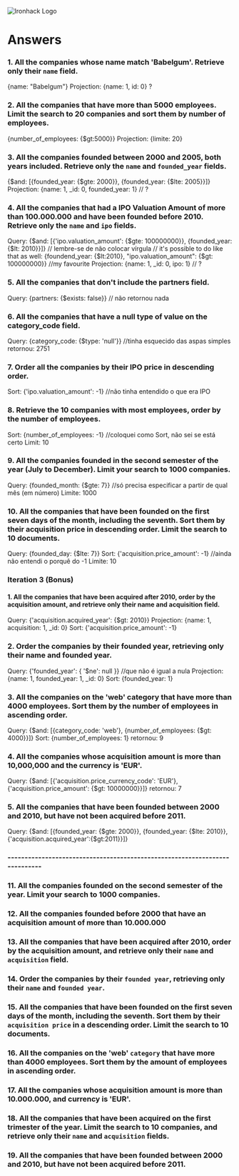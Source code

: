 ![Ironhack Logo](https://i.imgur.com/1QgrNNw.png)

# Answers

### 1. All the companies whose name match 'Babelgum'. Retrieve only their `name` field.

<!-- Your Code Goes Here -->
{name: "Babelgum"}
Projection: {name: 1, id: 0} ?

### 2. All the companies that have more than 5000 employees. Limit the search to 20 companies and sort them by **number of employees**.

<!-- Your Code Goes Here -->
{number_of_employees: {$gt:5000}}
Projection: {limite: 20}

### 3. All the companies founded between 2000 and 2005, both years included. Retrieve only the `name` and `founded_year` fields.

<!-- Your Code Goes Here -->
{$and: [{founded_year: {$gte: 2000}}, {founded_year: {$lte: 2005}}]}
Projection: {name: 1, _id: 0, founded_year: 1} // ?

### 4. All the companies that had a IPO Valuation Amount of more than 100.000.000 and have been founded before 2010. Retrieve only the `name` and `ipo` fields.

<!-- Your Code Goes Here -->
Query: {$and: [{'ipo.valuation_amount': {$gte: 100000000}}, {founded_year: {$lt: 2010}}]} // lembre-se de não colocar vírgula
// it's possible to do like that as well:
{foundend_year: {$lt:2010}, "ipo.valuation_amount": {$gt: 100000000}} //my favourite
Projection: {name: 1, _id: 0, ipo: 1} // ?

### 5. All the companies that don't include the partners field.

<!-- Your Code Goes Here -->
Query: {partners: {$exists: false}}
// não retornou nada

### 6. All the companies that have a null type of value on the category_code field.

<!-- Your Code Goes Here -->
Query: {category_code: {$type: 'null'}} //tinha esquecido das aspas simples
retornou: 2751 

### 7. Order all the companies by their IPO price in descending order.

<!-- Your Code Goes Here -->
Sort: {'ipo.valuation_amount': -1} //não tinha entendido o que era IPO

### 8. Retrieve the 10 companies with most employees, order by the number of employees.

<!-- Your Code Goes Here -->
Sort: {number_of_employees: -1} //coloquei como Sort, não sei se está certo
Limit: 10

### 9. All the companies founded in the second semester of the year (July to December). Limit your search to 1000 companies.

<!-- Your Code Goes Here -->
Query: {founded_month: {$gte: 7}} //só precisa especificar a partir de qual mês (em número)
Limite: 1000

### 10. All the companies that have been founded on the first seven days of the month, including the seventh. Sort them by their acquisition price in descending order. Limit the search to 10 documents.

<!-- Your Code Goes Here -->
Query: {founded_day: {$lte: 7}}
Sort: {'acquisition.price_amount': -1} //ainda não entendi o porquê do -1
Limite: 10

### Iteration 3 (Bonus)

#### 1. All the companies that have been acquired after 2010, order by the acquisition amount, and retrieve only their name and acquisition field.

<!-- Your Code Goes Here -->
Query: {'acquisition.acquired_year': {$gt: 2010}}
Projection: {name: 1, acquisition: 1, _id: 0}
Sort: {'acquisition.price_amount': -1}

### 2. Order the companies by their founded year, retrieving only their name and founded year.

<!-- Your Code Goes Here -->
Query: {'founded_year': { '$ne': null }} //que não é igual a nula
Projection: {name: 1, founded_year: 1, _id: 0}
Sort: {founded_year: 1}

### 3. All the companies on the 'web' category that have more than 4000 employees. Sort them by the number of employees in ascending order.

<!-- Your Code Goes Here -->
Query: {$and: [{category_code: 'web'}, {number_of_employees: {$gt: 4000}}]}
Sort: {number_of_employees: 1}
retornou: 9

### 4. All the companies whose acquisition amount is more than 10,000,000 and the currency is 'EUR'.

<!-- Your Code Goes Here -->
Query: {$and: [{'acquisition.price_currency_code': 'EUR'}, {'acquisition.price_amount': {$gt: 10000000}}]}
retornou: 7

### 5. All the companies that have been founded between 2000 and 2010, but have not been acquired before 2011.

<!-- Your Code Goes Here -->
Query: {$and: [{founded_year: {$gte: 2000}}, {founded_year: {$lte: 2010}}, {'acquisition.acquired_year':{$gt:2011}}]}

### --------------------------------------------------------------------------- ###

### 11. All the companies founded on the second semester of the year. Limit your search to 1000 companies.

<!-- Your Code Goes Here -->

### 12. All the companies founded before 2000 that have an acquisition amount of more than 10.000.000

<!-- Your Code Goes Here -->

### 13. All the companies that have been acquired after 2010, order by the acquisition amount, and retrieve only their `name` and `acquisition` field.

<!-- Your Code Goes Here -->

### 14. Order the companies by their `founded year`, retrieving only their `name` and `founded year`.

<!-- Your Code Goes Here -->

### 15. All the companies that have been founded on the first seven days of the month, including the seventh. Sort them by their `acquisition price` in a descending order. Limit the search to 10 documents.

<!-- Your Code Goes Here -->

### 16. All the companies on the 'web' `category` that have more than 4000 employees. Sort them by the amount of employees in ascending order.

<!-- Your Code Goes Here -->

### 17. All the companies whose acquisition amount is more than 10.000.000, and currency is 'EUR'.

<!-- Your Code Goes Here -->

### 18. All the companies that have been acquired on the first trimester of the year. Limit the search to 10 companies, and retrieve only their `name` and `acquisition` fields.

<!-- Your Code Goes Here -->

### 19. All the companies that have been founded between 2000 and 2010, but have not been acquired before 2011.

<!-- Your Code Goes Here -->
